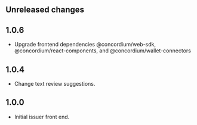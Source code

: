 ## Unreleased changes

## 1.0.6

- Upgrade frontend dependencies @concordium/web-sdk, @concordium/react-components, and @concordium/wallet-connectors

## 1.0.4

- Change text review suggestions.

## 1.0.0

- Initial issuer front end.
